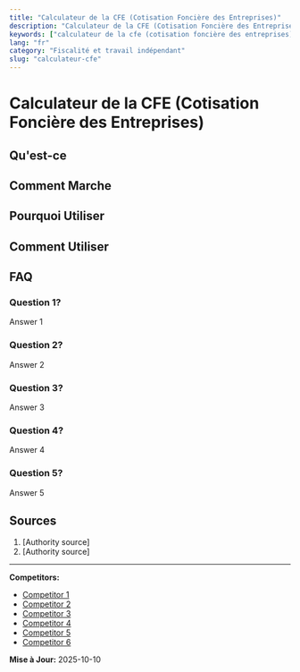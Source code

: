 ```yaml
---
title: "Calculateur de la CFE (Cotisation Foncière des Entreprises)"
description: "Calculateur de la CFE (Cotisation Foncière des Entreprises)"
keywords: ["calculateur de la cfe (cotisation foncière des entreprises)"]
lang: "fr"
category: "Fiscalité et travail indépendant"
slug: "calculateur-cfe"
---
```


# Calculateur de la CFE (Cotisation Foncière des Entreprises)

<!-- TODO: Add introduction -->

## Qu'est-ce

<!-- TODO: Explain what this calculator does -->

## Comment Marche

<!-- TODO: Explain methodology -->

## Pourquoi Utiliser

<!-- TODO: List benefits -->

## Comment Utiliser

<!-- TODO: Step-by-step guide -->

## FAQ

### Question 1?
Answer 1

### Question 2?
Answer 2

### Question 3?
Answer 3

### Question 4?
Answer 4

### Question 5?
Answer 5

## Sources

1. [Authority source]
2. [Authority source]

---

**Competitors:**
- [Competitor 1](https://sedomicilier.fr/cotisation-fonciere-entreprise)
- [Competitor 2](https://entreprendre.service-public.fr/vosdroits/F23547)
- [Competitor 3](https://propulsebyca.fr/impots-et-taxes/cfe/calcul)
- [Competitor 4](https://www.shine.fr/blog/cfe-calcul/)
- [Competitor 5](https://www.jedeclaremonmeuble.com/simulation-calcul-cfe/)
- [Competitor 6](https://www.dougs.fr/blog/comment-est-calculee-la-cfe/)

**Mise à Jour:** 2025-10-10
